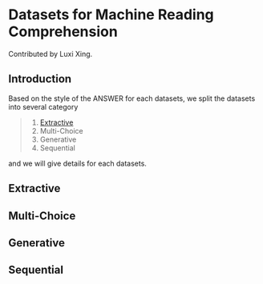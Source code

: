 # Datasets for Machine Reading Comprehension

Contributed by Luxi Xing.

## Introduction

Based on the style of the ANSWER for each datasets, we split the datasets into several category

>   1. [Extractive](#Extractive)
>   2. Multi-Choice
>   3. Generative
>   4. Sequential

and we will give details for each datasets.

## Extractive 

## Multi-Choice

## Generative

## Sequential

